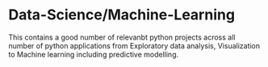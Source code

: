 # Data-Science/Machine-Learning
This contains a good number of relevanbt python projects across all number of python applications from Exploratory data analysis, Visualization to Machine learning including predictive modelling.
